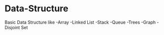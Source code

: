 # Data-Structure
Basic Data Structure like
-Array 
-Linked List 
-Stack 
-Queue
-Trees
-Graph 
-Disjoint Set

